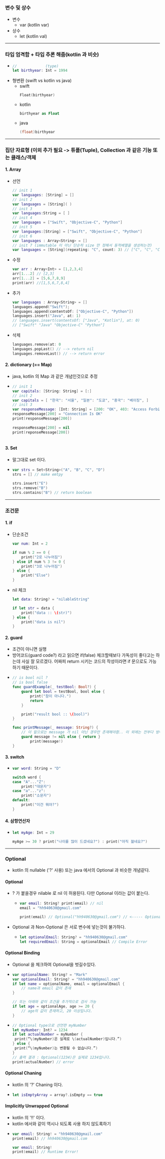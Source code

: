 ### 변수 및 상수
* 변수
  * var (kotlin var)
* 상수
  * let (kotlin val)
---
### 타입 엄격함 + 타입 추론 해줌(kotlin 과 비슷)
* ```swift
  //             (type)
  let birthyear: Int = 1994
* 형변환 (swift vs kotlin vs java)
  * swift
    ```swift
    Float(birthyear) 
  * kotlin
    ```kotlin
    birthyear as Float
  * java
    ```java
    (float)birthyear
---
### 집단 자료형  (이외 추가 필요 -> 튜플(Tuple), Collection 과 같은 기능 또는 클래스/객체
#### 1. Array
* 선언
  ```swift
  // init 1
  var languages: [String] = []
  // init 2
  var languages = [String]( )
  // init 3
  var languages:String = [ ]
  // init 4
  var languages = ["Swift", "Objective-C", "Python"]
  // init 5
  var languages:[String] = ["Swift", "Objective-C", "Python"]
  // init 6
  var languages : Array<String> = []
  // init 7 (immutable 이 아닌 단순히 size 만 정해서 동적배열을 생성하는것)
  var languages = [String](repeating: "C", count: 3) // ["C", "C", "C"]
* 수정
  ```swift
  var arr : Array<Int> = [1,2,3,4]
  arr[1...2] // [2,3]
  arr[1...2] = [5,6,7,8,9] 
  print(arr) //[1,5,6,7,8,4]

* 추가
  ```swift
  var languages : Array<String> = []
  languages.append("Swift");
  languages.append(contentsOf: ["Objective-C", "Python"])
  languages.insert("Java", at: 1)
  // languages.insert(contentsOf: ["Java", "Kotlin"], at: 0)
  // ["Swift" "Java" "Objective-C" "Python"]
  
* 삭제
  ```swift
  languages.remove(at: 0
  languages.popLast() // --> return nil
  languages.removeLast() // --> return error
  
#### 2. dictionary (== Map)
* java, kotlin 의 Map 과 같은 개념인것으로 추정
* ```swift
  // init 1
  var capitals: [String: String] = [:]
  // init 2
  var capitals = [ "한국": "서울", "일본": "도쿄", "중국": "베이징", ]
  // init 3
  var responseMessage: [Int: String] = [200: "OK", 403: "Access Forbidden"]
  responseMessage[200] = "Connection Is OK"
  print(responseMessage[200])
 
  responseMessage[200] = nil
  print(reponseMessage[200])
 
#### 3. Set
* 말그대로 set 이다.
* ```swift
  var strs = Set<String>("A", "B", "C", "D")
  strs = [] // make emtpy
 
  strs.insert("E")
  strs.remove("B")
  strs.contains("B") // return boolean

---
### 조건문
#### 1. if
* 단순조건
  ```swift
  var num: Int = 2
  
  if num % 2 == 0 {
      print("2로 나누어짐")
  } else if num % 3 != 0 {
      print("3로 나누어짐")
  } else {
      print("Else")
  }
* nil 체크
  ```swift
  let data: String? = "nilableString"
  
  if let str = data {
      print("data :: \(str)")
  } else {
      print("data is nil")
  }
  
#### 2. guard
* 조건이 아니면 실행
* 방어코드(guard code?) 라고 읽으면 if(false) 체크할때보다 가독성이 좋다고는 하는데 사실 잘 모르겠다. 어짜피 return 시키는 코드의 작성이라면 if 문으로도 가능하기 때문이다.
* ```swift
  // is bool nil ?
  // is bool false
  func guardExample(_ testBool: Bool?) {
      guard let bool = testBool, bool else {
          print("참이 아니다.")
          return
      }

      print("result bool :: \(bool)")
  }
  
  func printMessage(_ message: String?) {
      // 이 밑으로는 message 가 nil 아닌 경우만 존재해야함.. 이 외에는 전부다 방어함(guard)
      guard message != nil else { return }
          print(message!)
  }
  
#### 3. switch
* ```swift
  var word: String = "D"
  
  switch word {
  case "A"..."Z":
      print("대문자")
  case "a"..."z":
      print("소문자")
  default:
      print("이건 뭐야?")
  }
  
#### 4. 삼항연산자
* ```swift
  let myAge: Int = 29
  
  myAge >= 30 ? print("나이를 많이 드셨네요?") : print("아직 젊네요?")
  
---
### Optional
* kotlin 의 nullable ('?' 사용) 또는 java 에서의 Optional 과 비슷한 개념같다.
#### Optional
* ? 가 붙을경우 nilable 로 nil 이 허용된다. 다만 Optional 이라는 값이 붙는다.
  * ```swift
    var email: String? print(email) // nil 
    email = "hh940630@gmail.com" 
    
    print(email) // Optional("hh940630@gmail.com") // <----- Optional 이라는 값이 포함됨
* Optional 과 Non-Optional 은 서로 변수에 넣는것이 불가하다.
  * ```swift
    let optionalEmail: String? = "hh940630@gmail.com" 
    let requiredEmail: String = optionalEmail // Compile Error

#### Optional Binding
* Optional 을 체크하여 Optional을 벗길수있다.
* ```swift
  var optionalName: String? = "Mark" 
  var optionalEmail: String? = "hh940630@gmail.com" 
  if let name = optionalName, email = optionalEmail { 
      // name과 email 값이 존재 
  }
  
  // 또는 아래와 같이 조건을 추가적으로 검사 가능
  if let age = optionalAge, age >= 20 { 
      // age의 값이 존재하고, 20 이상입니다. 
  }
* ```swift
  // Optional type으로 선언한 myNumber
  let myNumber: Int? = 1234
  if let actualNumber = myNumber {
   print(“\(myNumber)은 실제로 \(actualNumber)입니다.”)
  } else {
   print(“\(myNumber)는 변환될 수 없습니다.”)
  }
  // 출력 결과 : Optional(1234)은 실제로 1234입니다.
  print(actualNumber) // error
  
#### Optional Chaning 
* kotlin 의 '?' Chaning 이다.
* ```swift
  let isEmptyArray = array?.isEmpty == true
  
#### Implicitly Unwrapped Optional
* kotlin 의 '!!' 이다.  
* kotlin 에서와 같이 역시나 되도록 사용 하지 않도록하기
* ```swift
  var email: String! = "hh940630@gmail.com" 
  print(email) // hh940630@gmail.com
  
  var email: String! 
  print(email) // Runtime Error!
